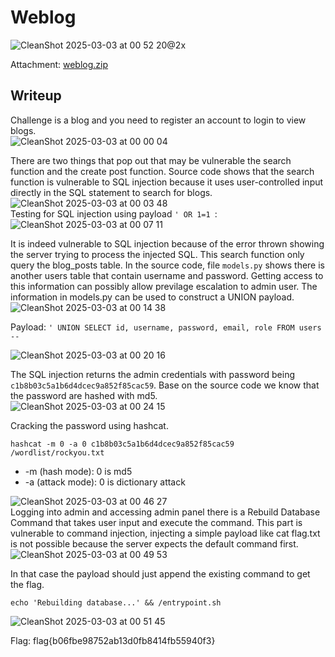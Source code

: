 # Weblog
![CleanShot 2025-03-03 at 00 52 20@2x](https://github.com/user-attachments/assets/c9337df4-127e-43a9-b842-ebe119b00171)

Attachment: [weblog.zip](https://github.com/esheeep/ctf-writeups/edit/main/SnykCon2025/Attachments/webloag.zip)

## Writeup
Challenge is a blog and you need to register an account to login to view blogs. <br>
![CleanShot 2025-03-03 at 00 00 04](https://github.com/user-attachments/assets/661bddc6-85fc-40b8-9f45-3657dc70a701)

There are two things that pop out that may be vulnerable the search function and the create post function.
Source code shows that the search function is vulnerable to SQL injection because it uses user-controlled input directly in the SQL statement to search for blogs. <br>
![CleanShot 2025-03-03 at 00 03 48](https://github.com/user-attachments/assets/9a095a83-a2ea-4750-8273-38c1f8bffe3c)
<br>
Testing for SQL injection using payload `' OR 1=1 `: <br>
![CleanShot 2025-03-03 at 00 07 11](https://github.com/user-attachments/assets/ead7d7c5-db7b-460a-aa8f-3f7ab9ae6c3b)

It is indeed vulnerable to SQL injection because of the error thrown showing the server trying to process the injected SQL.
This search function only query the blog_posts table. In the source code, file `models.py` shows there is another users table that contain username and password.
Getting access to this information can possibly allow previlage escalation to admin user. The information in models.py can be used to construct a UNION payload. <br>
![CleanShot 2025-03-03 at 00 14 38](https://github.com/user-attachments/assets/ade7d7ef-efb0-45dc-bfa2-9b417b9ff041) <br>

Payload: `' UNION SELECT id, username, password, email, role FROM users --  ` <br>

![CleanShot 2025-03-03 at 00 20 16](https://github.com/user-attachments/assets/f9474df6-22f9-4018-b983-47722ce724fa) <br>

The SQL injection returns the admin credentials with password being `c1b8b03c5a1b6d4dcec9a852f85cac59`.
Base on the source code we know that the password are hashed with md5. <br>
![CleanShot 2025-03-03 at 00 24 15](https://github.com/user-attachments/assets/7a0a719c-ee64-4efc-a114-b703f52a2008) <br>

Cracking the password using hashcat.
```
hashcat -m 0 -a 0 c1b8b03c5a1b6d4dcec9a852f85cac59 /wordlist/rockyou.txt
```
* -m (hash mode): 0 is md5
* -a (attack mode): 0 is dictionary attack

![CleanShot 2025-03-03 at 00 46 27](https://github.com/user-attachments/assets/4430b82d-f44a-4fb9-bfc5-a6c55bc3a478) <br>
Logging into admin and accessing admin panel there is a Rebuild Database Command that takes user input and execute the command. 
This part is vulnerable to command injection, injecting a simple payload like cat flag.txt is not possible because the server expects the default command first. <br>
![CleanShot 2025-03-03 at 00 49 53](https://github.com/user-attachments/assets/17d560df-aa3b-47e2-974b-f0fa66570aae)

In that case the payload should just append the existing command to get the flag. 
```
echo 'Rebuilding database...' && /entrypoint.sh
```

![CleanShot 2025-03-03 at 00 51 45](https://github.com/user-attachments/assets/c764f38d-f7b9-4f40-8b2a-4078834f6ee9) <br>

Flag: flag{b06fbe98752ab13d0fb8414fb55940f3}


